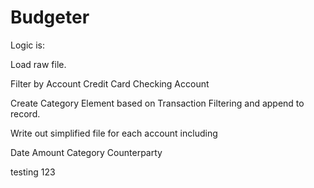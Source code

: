 # Budgeter

Logic is:

Load raw file.

Filter by Account
Credit Card
Checking Account

Create Category Element based on Transaction Filtering and append to
record.

Write out simplified file for each account including 

Date
Amount
Category
Counterparty

testing 123

